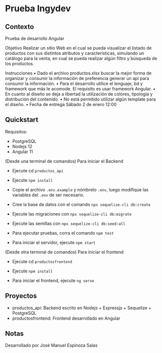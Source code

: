 # Prueba Ingydev


## Contexto

Prueba de desarrollo Angular 

Objetivo
Realizar un sitio Web en el cual se pueda visualizar el listado de productos con sus distintos atributos y características, 
simulando un catálogo para la venta, en cual se pueda realizar algún filtro y búsqueda de los productos.

Instrucciones
•	Dado el archivo productos.xlsx buscar la mejor forma de organizar y consumir la información de preferencia generar un api para consumir la información.
•	Para el desarrollo utilice el lenguaje, bd y framework que más le acomode. El requisito es usar framework Angular.
•	En cuanto al diseño se deja a libertad la utilización de colores, tipología y distribución del contenido.
•	No está permitido utilizar algún template para el diseño.
•	Fecha de entrega Sábado 2 de enero 12:00

## Quickstart

Requisitos:
- PostgreSQL
- Nodejs 12
- Angular 11

(Desde una terminal de comandos) Para iniciar el Backend

- Ejecute cd `productos_api`

- Ejecute `npm install`

- Copie el archivo `.env.example` y nómbrelo `.env`, luego modifique las variables del `.env` de ser necesario.

- Cree la base de datos con el comando `npx sequelize-cli db:create`

- Ejecute las migraciones con `npx sequelize-cli db:migrate`

- Ejecute las semillas con `npx sequelize-cli db:seed:all`

- Para ejecutar pruebas, corra el comando `npm test`

- Para iniciar el servidor, ejecute `npm start`

(Desde otra terminal de comandos) Para iniciar el frontend

- Ejecute cd `productosfrontend`

- Ejecute `npm install`

- Para iniciar el frontend, ejecute `ng serve`



## Proyectos

- productos_api: Backend escrito en Nodejs + Expressjs + Sequelize + PostgreSQL
- productosfrontend: Frontend desarrollado en Angular

## Notas

Desarrollado por José Manuel Espinoza Salas


